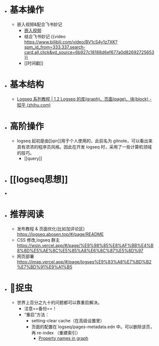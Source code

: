 - # 基本操作
	- 嵌入视频&配合飞书妙记
		- [嵌入视频](https://www.xiaohongshu.com/discovery/item/62c96f9900000000210351a7)
		- 结合飞书妙记 {{video https://www.bilibili.com/video/BV1cS4y1z7XK?spm_id_from=333.337.search-card.all.click&vd_source=6b927c18188d6ef677a0d82692725653}}
		- [[时间戳]]
- # 基本结构
	- [Logseq 系列教程 | 1.2 Logseq 的库(graph)、页面(page)、块(block) - 知乎 (zhihu.com)](https://zhuanlan.zhihu.com/p/370299376)
- # 高阶操作
	- logseq 起初是由[[qin]]用于个人使用的，此前名为 gitnote，可以看出来具有浓浓的程序员风格。因此在开发 logseq 时，采用了一些计算机领域的技巧。
		- [[query]]
- # [[logseq思想]]
-
- # 推荐阅读
	- 发布教程 & 页面优化(比如加评论区)  https://logseq.abosen.top/#/page/README
	- CSS 修改,logseq 群主 https://wsin.vercel.app/#/page/%E9%98%85%E8%AF%BB%E4%B8%8D%E5%AE%8C%E5%85%A8%E6%8C%87%E5%8D%97
	- 网页部署 https://imap.vercel.app/#/page/logseq%E9%83%A8%E7%BD%B2%E7%BD%91%E9%A1%B5
- # 🐛捉虫
	- 世界上百分之九十的问题都可以靠重启解决。
		- 注意==备份==！
		- “重启”方法：
			- setting-clear cache（在高级设置里）
			- 页面的配置在 logseq/pages-metadata.edn 中。可以删除该页，再 re-index （重建索引）
				- [Property names in graph](https://github.com/logseq/logseq/issues/6124)